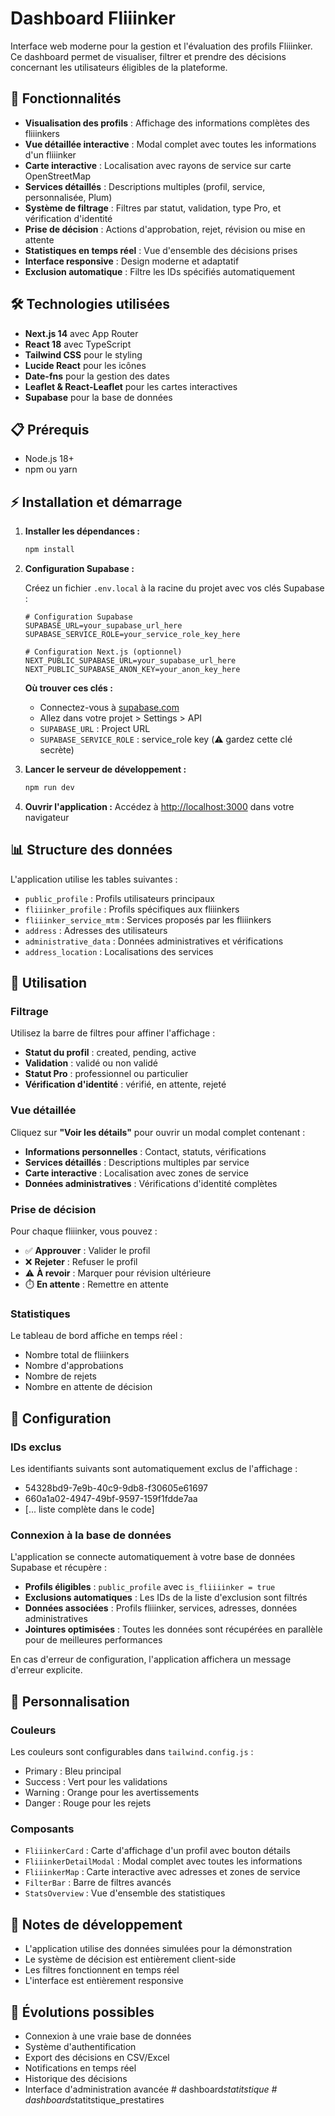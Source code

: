 # Dashboard Fliiinker

Interface web moderne pour la gestion et l'évaluation des profils Fliiinker. Ce dashboard permet de visualiser, filtrer et prendre des décisions concernant les utilisateurs éligibles de la plateforme.

## 🚀 Fonctionnalités

- **Visualisation des profils** : Affichage des informations complètes des fliiinkers
- **Vue détaillée interactive** : Modal complet avec toutes les informations d'un fliiinker
- **Carte interactive** : Localisation avec rayons de service sur carte OpenStreetMap
- **Services détaillés** : Descriptions multiples (profil, service, personnalisée, Plum)
- **Système de filtrage** : Filtres par statut, validation, type Pro, et vérification d'identité
- **Prise de décision** : Actions d'approbation, rejet, révision ou mise en attente
- **Statistiques en temps réel** : Vue d'ensemble des décisions prises
- **Interface responsive** : Design moderne et adaptatif
- **Exclusion automatique** : Filtre les IDs spécifiés automatiquement

## 🛠 Technologies utilisées

- **Next.js 14** avec App Router
- **React 18** avec TypeScript
- **Tailwind CSS** pour le styling
- **Lucide React** pour les icônes
- **Date-fns** pour la gestion des dates
- **Leaflet & React-Leaflet** pour les cartes interactives
- **Supabase** pour la base de données

## 📋 Prérequis

- Node.js 18+ 
- npm ou yarn

## ⚡ Installation et démarrage

1. **Installer les dépendances :**
   ```bash
   npm install
   ```

2. **Configuration Supabase :**
   
   Créez un fichier `.env.local` à la racine du projet avec vos clés Supabase :
   ```env
   # Configuration Supabase
   SUPABASE_URL=your_supabase_url_here
   SUPABASE_SERVICE_ROLE=your_service_role_key_here
   
   # Configuration Next.js (optionnel)
   NEXT_PUBLIC_SUPABASE_URL=your_supabase_url_here
   NEXT_PUBLIC_SUPABASE_ANON_KEY=your_anon_key_here
   ```
   
   **Où trouver ces clés :**
   - Connectez-vous à [supabase.com](https://supabase.com)
   - Allez dans votre projet > Settings > API
   - `SUPABASE_URL` : Project URL
   - `SUPABASE_SERVICE_ROLE` : service_role key (⚠️ gardez cette clé secrète)

3. **Lancer le serveur de développement :**
   ```bash
   npm run dev
   ```

4. **Ouvrir l'application :**
   Accédez à [http://localhost:3000](http://localhost:3000) dans votre navigateur

## 📊 Structure des données

L'application utilise les tables suivantes :

- `public_profile` : Profils utilisateurs principaux
- `fliiinker_profile` : Profils spécifiques aux fliiinkers
- `fliiinker_service_mtm` : Services proposés par les fliiinkers
- `address` : Adresses des utilisateurs
- `administrative_data` : Données administratives et vérifications
- `address_location` : Localisations des services

## 🎯 Utilisation

### Filtrage
Utilisez la barre de filtres pour affiner l'affichage :
- **Statut du profil** : created, pending, active
- **Validation** : validé ou non validé
- **Statut Pro** : professionnel ou particulier
- **Vérification d'identité** : vérifié, en attente, rejeté

### Vue détaillée
Cliquez sur **"Voir les détails"** pour ouvrir un modal complet contenant :
- **Informations personnelles** : Contact, statuts, vérifications
- **Services détaillés** : Descriptions multiples par service
- **Carte interactive** : Localisation avec zones de service
- **Données administratives** : Vérifications d'identité complètes

### Prise de décision
Pour chaque fliiinker, vous pouvez :
- ✅ **Approuver** : Valider le profil
- ❌ **Rejeter** : Refuser le profil
- ⚠️ **À revoir** : Marquer pour révision ultérieure
- ⏱️ **En attente** : Remettre en attente

### Statistiques
Le tableau de bord affiche en temps réel :
- Nombre total de fliiinkers
- Nombre d'approbations
- Nombre de rejets
- Nombre en attente de décision

## 🔧 Configuration

### IDs exclus
Les identifiants suivants sont automatiquement exclus de l'affichage :
- 54328bd9-7e9b-40c9-9db8-f30605e61697
- 660a1a02-4947-49bf-9597-159f1fdde7aa
- [... liste complète dans le code]

### Connexion à la base de données
L'application se connecte automatiquement à votre base de données Supabase et récupère :

- **Profils éligibles** : `public_profile` avec `is_fliiiinker = true`
- **Exclusions automatiques** : Les IDs de la liste d'exclusion sont filtrés
- **Données associées** : Profils fliiinker, services, adresses, données administratives
- **Jointures optimisées** : Toutes les données sont récupérées en parallèle pour de meilleures performances

En cas d'erreur de configuration, l'application affichera un message d'erreur explicite.

## 🎨 Personnalisation

### Couleurs
Les couleurs sont configurables dans `tailwind.config.js` :
- Primary : Bleu principal
- Success : Vert pour les validations
- Warning : Orange pour les avertissements  
- Danger : Rouge pour les rejets

### Composants
- `FliiinkerCard` : Carte d'affichage d'un profil avec bouton détails
- `FliiinkerDetailModal` : Modal complet avec toutes les informations
- `FliiinkerMap` : Carte interactive avec adresses et zones de service
- `FilterBar` : Barre de filtres avancés
- `StatsOverview` : Vue d'ensemble des statistiques

## 📝 Notes de développement

- L'application utilise des données simulées pour la démonstration
- Le système de décision est entièrement client-side
- Les filtres fonctionnent en temps réel
- L'interface est entièrement responsive

## 🔮 Évolutions possibles

- Connexion à une vraie base de données
- Système d'authentification
- Export des décisions en CSV/Excel
- Notifications en temps réel
- Historique des décisions
- Interface d'administration avancée #   d a s h b o a r d _ s t a t i t s t i q u e 
 
 #   d a s h b o a r d _ s t a t i t s t i q u e _ p r e s t a t i r e s  
 